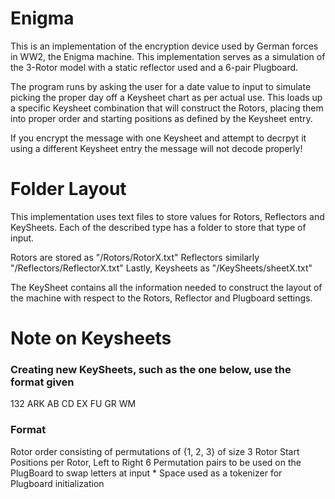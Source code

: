 # Enigma
This is an implementation of the encryption device used by German forces in WW2, the Enigma machine. This implementation serves as a simulation of the 3-Rotor model with a static reflector used and a 6-pair Plugboard.

The program runs by asking the user for a date value to input to simulate picking the proper day off a Keysheet chart as per actual use. This loads up a specific Keysheet combination that will construct the Rotors, placing them into proper order and starting positions as defined by the Keysheet entry. 

If you encrypt the message with one Keysheet and attempt to decrpyt it using a different Keysheet entry the message will not decode properly!

# Folder Layout
This implementation uses text files to store values for Rotors, Reflectors and KeySheets. Each of the described type has a folder to store that type of input.

Rotors are stored as "/Rotors/RotorX.txt"
Reflectors similarly "/Reflectors/ReflectorX.txt"
Lastly, Keysheets as "/KeySheets/sheetX.txt"

The KeySheet contains all the information needed to construct the layout of the machine with respect to the Rotors, Reflector and Plugboard settings.

# Note on Keysheets
### Creating new KeySheets, such as the one below, use the format given  
132
ARK
AB CD EX FU GR WM

### Format
Rotor order consisting of permutations of {1, 2, 3} of size 3
Rotor Start Positions per Rotor, Left to Right
6 Permutation pairs to be used on the PlugBoard to swap letters at input
	* Space used as a tokenizer for Plugboard initialization
